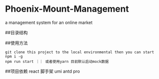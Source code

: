 # Phoenix-Mount-Management
a management system for an online market


##目录结构


##使用方法
```
git clone this project to the local environmental then you can start
npm i -g
npm run start ｜｜ 或者使用yarn 目前默认启动mock数据
```
##项目依赖
react 
脚手架 umi  antd pro 
